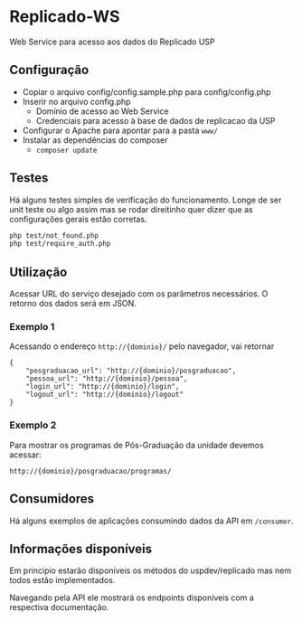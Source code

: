 # Replicado-WS

Web Service para acesso aos dados do Replicado USP

## Configuração

* Copiar o arquivo config/config.sample.php para config/config.php
* Inserir no arquivo config.php 
    * Domínio de acesso ao Web Service 
    * Credenciais para acesso à base de dados de replicacao da USP
* Configurar o Apache para apontar para a pasta ```www/```
* Instalar as dependências do composer
    * ```composer update```

## Testes

Há alguns testes simples de verificação do funcionamento. Longe de ser unit teste ou algo assim mas se rodar direitinho quer dizer que as configurações gerais estão corretas.
```bash
php test/not_found.php
php test/require_auth.php
```

## Utilização

Acessar URL do serviço desejado com os parâmetros necessários. O retorno dos dados será em JSON.

### Exemplo 1

Acessando o endereço ```http://{dominio}/``` pelo navegador, vai retornar

```
{
    "posgraduacao_url": "http://{dominio}/posgraduacao",
    "pessoa_url": "http://{dominio}/pessoa",
    "login_url": "http://{dominio}/login",
    "logout_url": "http://{dominio}/logout"
}
```

### Exemplo 2

Para mostrar os programas de Pós-Graduação da unidade devemos acessar:

```
http://{dominio}/posgraduacao/programas/
```

## Consumidores

Há alguns exemplos de aplicações consumindo dados da API em <code>/consumer</code>.

## Informações disponíveis

Em princípio estarão disponíveis os métodos do uspdev/replicado mas nem todos estão implementados.

Navegando pela API ele mostrará os endpoints disponíveis com a respectiva documentação.